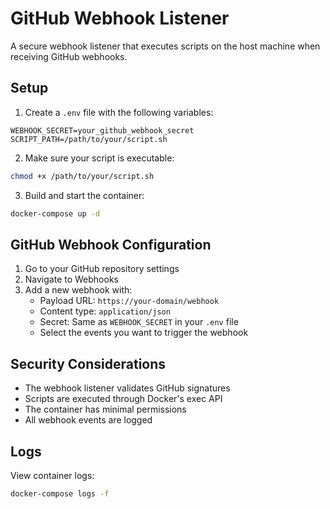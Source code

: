 # GitHub Webhook Listener

A secure webhook listener that executes scripts on the host machine when receiving GitHub webhooks.

## Setup

1. Create a `.env` file with the following variables:
```env
WEBHOOK_SECRET=your_github_webhook_secret
SCRIPT_PATH=/path/to/your/script.sh
```

2. Make sure your script is executable:
```bash
chmod +x /path/to/your/script.sh
```

3. Build and start the container:
```bash
docker-compose up -d
```

## GitHub Webhook Configuration

1. Go to your GitHub repository settings
2. Navigate to Webhooks
3. Add a new webhook with:
   - Payload URL: `https://your-domain/webhook`
   - Content type: `application/json`
   - Secret: Same as `WEBHOOK_SECRET` in your `.env` file
   - Select the events you want to trigger the webhook

## Security Considerations

- The webhook listener validates GitHub signatures
- Scripts are executed through Docker's exec API
- The container has minimal permissions
- All webhook events are logged

## Logs

View container logs:
```bash
docker-compose logs -f
``` 